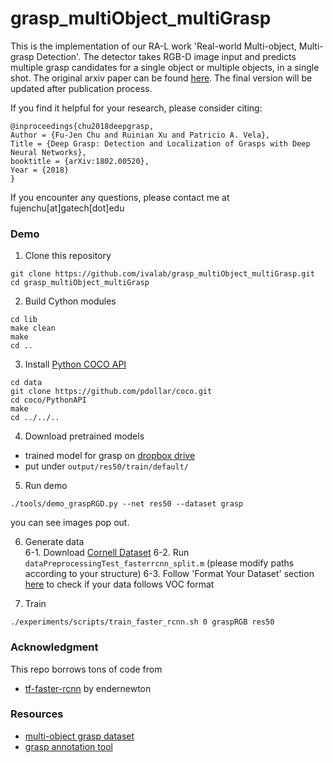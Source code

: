 # grasp_multiObject_multiGrasp

This is the implementation of our RA-L work 'Real-world Multi-object, Multi-grasp Detection'. The detector takes RGB-D image input and predicts multiple grasp candidates for a single object or multiple objects, in a single shot. The original arxiv paper can be found [here](https://arxiv.org/pdf/1802.00520.pdf). The final version will be updated after publication process.

If you find it helpful for your research, please consider citing:

    @inproceedings{chu2018deepgrasp,
    Author = {Fu-Jen Chu and Ruinian Xu and Patricio A. Vela},
    Title = {Deep Grasp: Detection and Localization of Grasps with Deep Neural Networks},
    booktitle = {arXiv:1802.00520},
    Year = {2018}
    }

If you encounter any questions, please contact me at fujenchu[at]gatech[dot]edu


### Demo
1. Clone this repository
```
git clone https://github.com/ivalab/grasp_multiObject_multiGrasp.git
cd grasp_multiObject_multiGrasp
```

2. Build Cython modules
```
cd lib
make clean
make
cd ..
```

3. Install [Python COCO API](https://github.com/cocodataset/cocoapi)
```
cd data
git clone https://github.com/pdollar/coco.git
cd coco/PythonAPI
make
cd ../../..
```

4. Download pretrained models
- trained model for grasp on [dropbox drive](https://www.dropbox.com/s/ldapcpanzqdu7tc/models.zip?dl=0) 
- put under `output/res50/train/default/`

5. Run demo
```
./tools/demo_graspRGD.py --net res50 --dataset grasp
```
you can see images pop out.

6. Generate data   
6-1. Download [Cornell Dataset](http://pr.cs.cornell.edu/grasping/rect_data/data.php)
6-2. Run `dataPreprocessingTest_fasterrcnn_split.m` (please modify paths according to your structure)
6-3. Follow 'Format Your Dataset' section [here](https://github.com/zeyuanxy/fast-rcnn/tree/master/help/train) to check if your data follows VOC format

6. Train
```
./experiments/scripts/train_faster_rcnn.sh 0 graspRGB res50
```
 
### Acknowledgment

This repo borrows tons of code from
- [tf-faster-rcnn](https://github.com/endernewton/tf-faster-rcnn) by endernewton

### Resources
- [multi-object grasp dataset](https://github.com/ivalab/grasp_multiObject)
- [grasp annotation tool](https://github.com/ivalab/grasp_annotation_tool)
